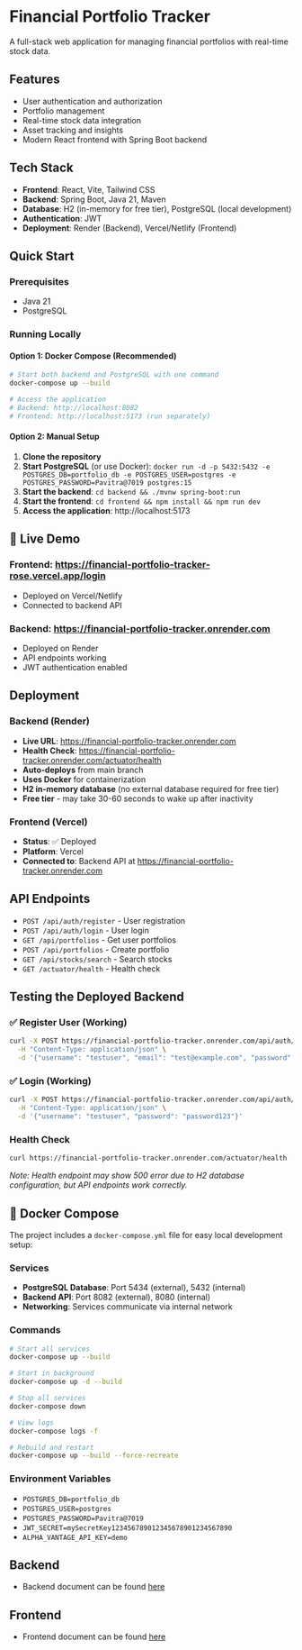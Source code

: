 # Financial Portfolio Tracker

A full-stack web application for managing financial portfolios with real-time stock data.

## Features

- User authentication and authorization
- Portfolio management
- Real-time stock data integration
- Asset tracking and insights
- Modern React frontend with Spring Boot backend

## Tech Stack

- **Frontend**: React, Vite, Tailwind CSS
- **Backend**: Spring Boot, Java 21, Maven
- **Database**: H2 (in-memory for free tier), PostgreSQL (local development)
- **Authentication**: JWT
- **Deployment**: Render (Backend), Vercel/Netlify (Frontend)

## Quick Start

### Prerequisites

- Java 21
- PostgreSQL

### Running Locally

#### Option 1: Docker Compose (Recommended)

```bash
# Start both backend and PostgreSQL with one command
docker-compose up --build

# Access the application
# Backend: http://localhost:8082
# Frontend: http://localhost:5173 (run separately)
```

#### Option 2: Manual Setup

1. **Clone the repository**
2. **Start PostgreSQL** (or use Docker): `docker run -d -p 5432:5432 -e POSTGRES_DB=portfolio_db -e POSTGRES_USER=postgres -e POSTGRES_PASSWORD=Pavitra@7019 postgres:15`
3. **Start the backend**: `cd backend && ./mvnw spring-boot:run`
4. **Start the frontend**: `cd frontend && npm install && npm run dev`
5. **Access the application**: http://localhost:5173

## 🚀 Live Demo

### **Frontend**: https://financial-portfolio-tracker-rose.vercel.app/login

- Deployed on Vercel/Netlify
- Connected to backend API

### **Backend**: https://financial-portfolio-tracker.onrender.com

- Deployed on Render
- API endpoints working
- JWT authentication enabled

## Deployment

### Backend (Render)

- **Live URL**: https://financial-portfolio-tracker.onrender.com
- **Health Check**: https://financial-portfolio-tracker.onrender.com/actuator/health
- **Auto-deploys** from main branch
- **Uses Docker** for containerization
- **H2 in-memory database** (no external database required for free tier)
- **Free tier** - may take 30-60 seconds to wake up after inactivity

### Frontend (Vercel)

- **Status**: ✅ Deployed
- **Platform**: Vercel
- **Connected to**: Backend API at https://financial-portfolio-tracker.onrender.com

## API Endpoints

- `POST /api/auth/register` - User registration
- `POST /api/auth/login` - User login
- `GET /api/portfolios` - Get user portfolios
- `POST /api/portfolios` - Create portfolio
- `GET /api/stocks/search` - Search stocks
- `GET /actuator/health` - Health check

## Testing the Deployed Backend

### ✅ Register User (Working)

```bash
curl -X POST https://financial-portfolio-tracker.onrender.com/api/auth/register \
  -H "Content-Type: application/json" \
  -d '{"username": "testuser", "email": "test@example.com", "password": "password123"}'
```

### ✅ Login (Working)

```bash
curl -X POST https://financial-portfolio-tracker.onrender.com/api/auth/login \
  -H "Content-Type: application/json" \
  -d '{"username": "testuser", "password": "password123"}'
```

### Health Check

```bash
curl https://financial-portfolio-tracker.onrender.com/actuator/health
```

_Note: Health endpoint may show 500 error due to H2 database configuration, but API endpoints work correctly._

## 🐳 Docker Compose

The project includes a `docker-compose.yml` file for easy local development setup:

### Services

- **PostgreSQL Database**: Port 5434 (external), 5432 (internal)
- **Backend API**: Port 8082 (external), 8080 (internal)
- **Networking**: Services communicate via internal network

### Commands

```bash
# Start all services
docker-compose up --build

# Start in background
docker-compose up -d --build

# Stop all services
docker-compose down

# View logs
docker-compose logs -f

# Rebuild and restart
docker-compose up --build --force-recreate
```

### Environment Variables

- `POSTGRES_DB=portfolio_db`
- `POSTGRES_USER=postgres`
- `POSTGRES_PASSWORD=Pavitra@7019`
- `JWT_SECRET=mySecretKey123456789012345678901234567890`
- `ALPHA_VANTAGE_API_KEY=demo`

## Backend

- Backend document can be found [here](./backend/README.md)

## Frontend

- Frontend document can be found [here](./frontend/README.md)
